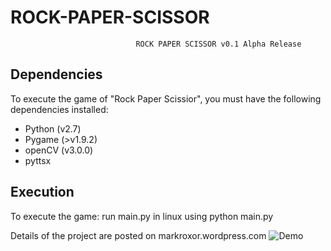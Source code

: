  
# ROCK-PAPER-SCISSOR
								ROCK PAPER SCISSOR v0.1 Alpha Release

## Dependencies
To execute the game of "Rock Paper Scissior", you must have the following dependencies installed:

* Python (v2.7)
* Pygame (>v1.9.2) 
* openCV (v3.0.0)
* pyttsx

## Execution
To execute the game:
run main.py in linux using python main.py
							 
Details of the project are posted on markroxor.wordpress.com
![Demo](http://markroxor.pythonanywhere.com/static/rps.jpg)
